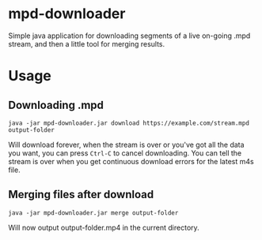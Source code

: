 
# mpd-downloader
Simple java application for downloading segments of a live on-going .mpd stream, and then a little tool for merging results.

# Usage
## Downloading .mpd

    java -jar mpd-downloader.jar download https://example.com/stream.mpd output-folder

Will download forever, when the stream is over or you've got all the data you want, you can press `Ctrl-C` to cancel downloading. You can tell the stream is over when you get continuous download errors for the latest m4s file.

## Merging files after download

    java -jar mpd-downloader.jar merge output-folder

Will now output output-folder.mp4 in the current directory.
